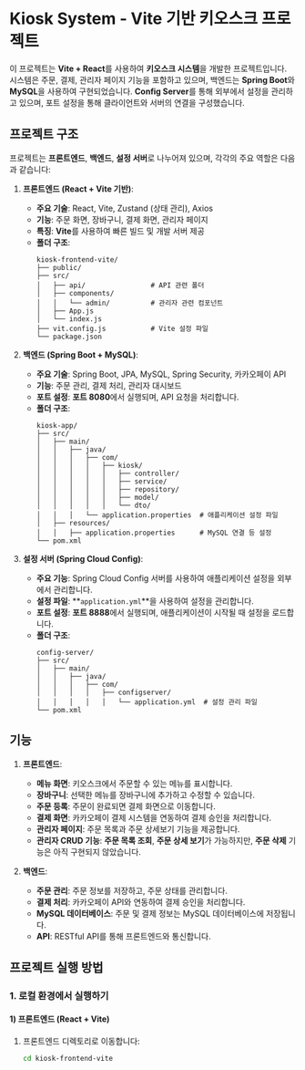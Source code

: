 # Kiosk System - Vite 기반 키오스크 프로젝트

이 프로젝트는 **Vite + React**를 사용하여 **키오스크 시스템**을 개발한 프로젝트입니다. 시스템은 주문, 결제, 관리자 페이지 기능을 포함하고 있으며, 백엔드는 **Spring Boot**와 **MySQL**을 사용하여 구현되었습니다. **Config Server**를 통해 외부에서 설정을 관리하고 있으며, 포트 설정을 통해 클라이언트와 서버의 연결을 구성했습니다.

## 프로젝트 구조

프로젝트는 **프론트엔드**, **백엔드**, **설정 서버**로 나누어져 있으며, 각각의 주요 역할은 다음과 같습니다:

1. **프론트엔드 (React + Vite 기반)**:
   - **주요 기술**: React, Vite, Zustand (상태 관리), Axios
   - **기능**: 주문 화면, 장바구니, 결제 화면, 관리자 페이지
   - **특징**: **Vite**를 사용하여 빠른 빌드 및 개발 서버 제공
   - **폴더 구조**:
     ```
     kiosk-frontend-vite/
     ├── public/
     ├── src/
     │   ├── api/                # API 관련 폴더
     │   ├── components/
     │   │   └── admin/          # 관리자 관련 컴포넌트
     │   ├── App.js
     │   └── index.js
     ├── vit.config.js           # Vite 설정 파일
     └── package.json
     ```

2. **백엔드 (Spring Boot + MySQL)**:
   - **주요 기술**: Spring Boot, JPA, MySQL, Spring Security, 카카오페이 API
   - **기능**: 주문 관리, 결제 처리, 관리자 대시보드
   - **포트 설정**: **포트 8080**에서 실행되며, API 요청을 처리합니다.
   - **폴더 구조**:
     ```
     kiosk-app/
     ├── src/
     │   ├── main/
     │   │   ├── java/
     │   │   │   ├── com/
     │   │   │   │   ├── kiosk/
     │   │   │   │   │   ├── controller/
     │   │   │   │   │   ├── service/
     │   │   │   │   │   ├── repository/
     │   │   │   │   │   ├── model/
     │   │   │   │   │   └── dto/
     │   │   │   └── application.properties  # 애플리케이션 설정 파일
     │   ├── resources/
     │   │   ├── application.properties      # MySQL 연결 등 설정
     └── pom.xml
     ```

3. **설정 서버 (Spring Cloud Config)**:
   - **주요 기능**: Spring Cloud Config 서버를 사용하여 애플리케이션 설정을 외부에서 관리합니다.
   - **설정 파일**: **`application.yml`**을 사용하여 설정을 관리합니다.
   - **포트 설정**: **포트 8888**에서 실행되며, 애플리케이션이 시작될 때 설정을 로드합니다.
   - **폴더 구조**:
     ```
     config-server/
     ├── src/
     │   ├── main/
     │   │   ├── java/
     │   │   │   ├── com/
     │   │   │   │   ├── configserver/
     │   │   │   │   │   └── application.yml  # 설정 관리 파일
     └── pom.xml
     ```

## 기능

1. **프론트엔드**:
   - **메뉴 화면**: 키오스크에서 주문할 수 있는 메뉴를 표시합니다.
   - **장바구니**: 선택한 메뉴를 장바구니에 추가하고 수정할 수 있습니다.
   - **주문 등록**: 주문이 완료되면 결제 화면으로 이동합니다.
   - **결제 화면**: 카카오페이 결제 시스템을 연동하여 결제 승인을 처리합니다.
   - **관리자 페이지**: 주문 목록과 주문 상세보기 기능을 제공합니다.
   - **관리자 CRUD 기능**: **주문 목록 조회**, **주문 상세 보기**가 가능하지만, **주문 삭제** 기능은 아직 구현되지 않았습니다.

2. **백엔드**:
   - **주문 관리**: 주문 정보를 저장하고, 주문 상태를 관리합니다.
   - **결제 처리**: 카카오페이 API와 연동하여 결제 승인을 처리합니다.
   - **MySQL 데이터베이스**: 주문 및 결제 정보는 MySQL 데이터베이스에 저장됩니다.
   - **API**: RESTful API를 통해 프론트엔드와 통신합니다.

## 프로젝트 실행 방법

### 1. **로컬 환경에서 실행하기**

#### 1) **프론트엔드 (React + Vite)**

1. 프론트엔드 디렉토리로 이동합니다:
   ```bash
   cd kiosk-frontend-vite
